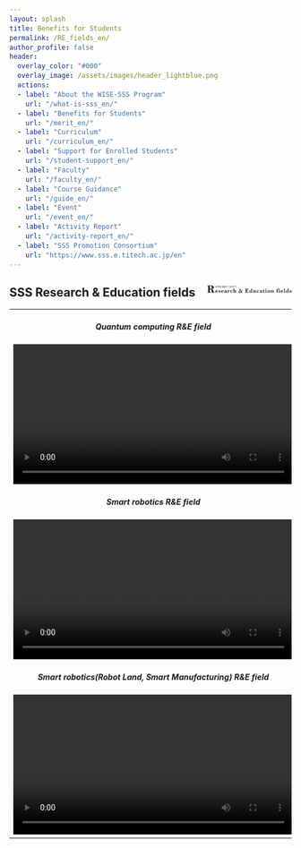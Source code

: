 ```yaml
---
layout: splash
title: Benefits for Students
permalink: /RE_fields_en/
author_profile: false
header:
  overlay_color: "#000"
  overlay_image: /assets/images/header_lightblue.png
  actions:
  - label: "About the WISE-SSS Program"
    url: "/what-is-sss_en/"
  - label: "Benefits for Students"
    url: "/merit_en/"
  - label: "Curriculum"
    url: "/curriculum_en/"
  - label: "Support for Enrolled Students"
    url: "/student-support_en/"
  - label: "Faculty"
    url: "/faculty_en/"
  - label: "Course Guidance"
    url: "/guide_en/"
  - label: "Event"
    url: "/event_en/"
  - label: "Activity Report"
    url: "/activity-report_en/"
  - label: "SSS Promotion Consortium"
    url: "https://www.sss.e.titech.ac.jp/en"
---
```


## SSS Research & Education fields  <img src="/assets/images/logo_R&E.png" width="30%" height="30%" align="right"/>

<table style="border:none;" width="100%">
    <td style="border:none;" width="50%" align="center">

<h5>Quantum computing R&E field</h5>
<video width="500px" height="250px" src="/video/quantum_computer.m4v" controls></video>

<h5>Smart robotics R&E field</h5>
<video width="500px" height="250px" src="/video/robotics.m4v" controls></video>

<h5>Smart robotics(Robot Land, Smart Manufacturing) R&E field</h5>
<video width="500px" height="250px" src="/video/robotics_l_m.m4v" controls></video>

</td>
<td style="border:none;" width="50%" align="center">

<h5>Quantum sensor R&E field</h5>
<video width="500px" height="250px" src="/video/quantum_sensor.m4v" controls></video>

<h5>Smart robotics(Robot Zoo Aqua, Robot Zoo Sky) R&E field</h5>
<video width="500px" height="250px" src="/video/robotics_a_s.m4v" controls></video>

<h5>Smart mobility R&E field</h5>
<video width="500px" height="250px" src="/video/mobility.m4v" controls></video>

</td>
</table>
